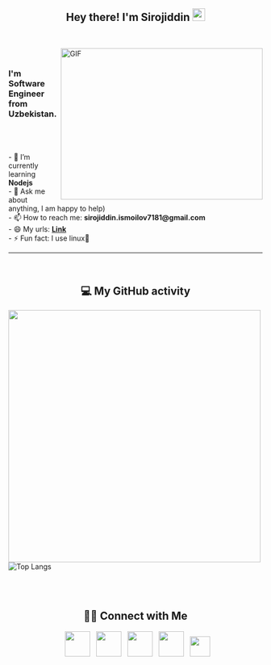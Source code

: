<p>
  <h2 align="center"> Hey there! I'm Sirojiddin <img src="https://github.com/souvikguria98/souvikguria98/blob/master/Hi.gif" width="25"></h2>
</p>
<br>
<p>
  <img align="right" alt="GIF" src="https://camo.githubusercontent.com/5ddf73ad3a205111cf8c686f687fc216c2946a75005718c8da5b837ad9de78c9/68747470733a2f2f7468756d62732e6766796361742e636f6d2f4576696c4e657874446576696c666973682d736d616c6c2e676966" width="400" height="300"/>
</p>
<p>
  <br>
<h3> I'm Software Engineer from Uzbekistan. </h3>
<br>
<br>
<br>
- 🔋  I’m currently learning <b>Nodejs</b><br>
- 💬 Ask me about anything, I am happy to help)<br>
- 📫 How to reach me: <b>sirojiddin.ismoilov7181@gmail.com</b><br>
- 😄 My urls: <a href="https://myurls.co/ismailofuz"><b>Link</b></a><br>
- ⚡️ Fun fact: I use linux🐧
<br>
<hr>
<br>
<b> <h2 align="center">💻 My GitHub activity </h2></b>
<p>
  
<img src="https://github-readme-stats.vercel.app/api?username=ismailofuz&show_icons=true&theme=radical&title_color=8E2DE2&text_color=fff&icon_color=8E2DE2" width="500px">      ![Top Langs](https://github-readme-stats.vercel.app/api/top-langs/?username=ismailofuz&theme=radical&title_color=8E2DE2&text_color=fff)
</p>
<br>
<br>
<b><h2 align="center"> 🤝🏻 Connect with Me </h2></b>
<p align="center">
&nbsp; <a href="http://facebook.com/ismailofuz" target="_blank" rel="noopener noreferrer"><img src="https://img.icons8.com/plasticine/100/000000/facebook.png" width="50" /></a>  
&nbsp; <a href="http://instagram.com/siroj1ddin_" target="_blank" rel="noopener noreferrer"><img src="https://img.icons8.com/plasticine/100/000000/instagram-new.png" width="50" /></a>  
&nbsp; <a href="http://linkedin.com/in/ismailofuz" target="_blank" rel="noopener noreferrer"><img src="https://img.icons8.com/plasticine/100/000000/linkedin.png" width="50" /></a>
&nbsp; <a href="mailto:sirojiddin.ismoilov7181@gmail.com" target="_blank" rel="noopener noreferrer"><img src="https://img.icons8.com/plasticine/100/000000/gmail.png"  width="50" /></a>
&nbsp; <a href="http://t.me/ibn_Rasuljon" target="_blank" rel="noopener noreferrer"><img src="https://img.icons8.com/nolan/64/telegram-app.png" width="40"/></a>
</p>
